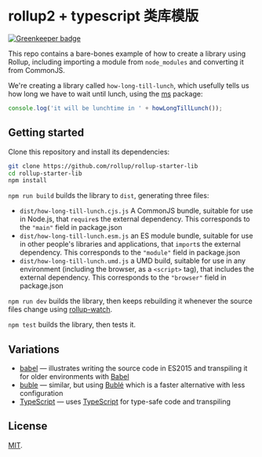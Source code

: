 # rollup2 + typescript 类库模版

[![Greenkeeper badge](https://badges.greenkeeper.io/rollup/rollup-starter-lib.svg)](https://greenkeeper.io/)

This repo contains a bare-bones example of how to create a library using Rollup, including importing a module from `node_modules` and converting it from CommonJS.

We're creating a library called `how-long-till-lunch`, which usefully tells us how long we have to wait until lunch, using the [ms](https://github.com/zeit/ms) package:

```js
console.log('it will be lunchtime in ' + howLongTillLunch());
```

## Getting started

Clone this repository and install its dependencies:

```bash
git clone https://github.com/rollup/rollup-starter-lib
cd rollup-starter-lib
npm install
```

`npm run build` builds the library to `dist`, generating three files:

* `dist/how-long-till-lunch.cjs.js`
    A CommonJS bundle, suitable for use in Node.js, that `require`s the external dependency. This corresponds to the `"main"` field in package.json
* `dist/how-long-till-lunch.esm.js`
    an ES module bundle, suitable for use in other people's libraries and applications, that `import`s the external dependency. This corresponds to the `"module"` field in package.json
* `dist/how-long-till-lunch.umd.js`
    a UMD build, suitable for use in any environment (including the browser, as a `<script>` tag), that includes the external dependency. This corresponds to the `"browser"` field in package.json

`npm run dev` builds the library, then keeps rebuilding it whenever the source files change using [rollup-watch](https://github.com/rollup/rollup-watch).

`npm test` builds the library, then tests it.

## Variations

* [babel](https://github.com/rollup/rollup-starter-lib/tree/babel) — illustrates writing the source code in ES2015 and transpiling it for older environments with [Babel](https://babeljs.io/)
* [buble](https://github.com/rollup/rollup-starter-lib/tree/buble) — similar, but using [Bublé](https://buble.surge.sh/) which is a faster alternative with less configuration
* [TypeScript](https://github.com/rollup/rollup-starter-lib/tree/typescript) — uses [TypeScript](https://www.typescriptlang.org/) for type-safe code and transpiling



## License

[MIT](LICENSE).
